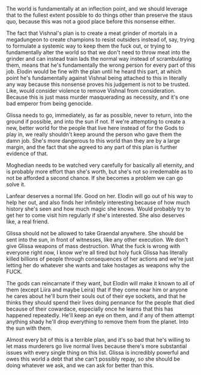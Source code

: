 The world is fundamentally at an inflection point, and we should leverage that to the fullest extent possible to do things other than preserve the staus quo, because this was not a good place before this nonsense either.

The fact that Vishnal's plan is to create a meat grinder of mortals in a megadungeon to create champions to resist outsiders instead of, say, trying to formulate a systemic way to keep them the fuck out, or trying to fundamentally alter the world so that we don't need to throw meat into the grinder and can instead train lads the normal way instead of scrambulating them, means that he's fundamentally the wrong person for every part of this job. Elodin would be fine with the plan until he heard this part, at which point he's fundamentally against Vishnal being attached to this in literally any way because this nonsense proves his judgement is not to be trusted. Like, would consider violence to remove Vishnal from consideration. Because this is just mass murder masquerading as necessity, and it's one bad emperor from being genocide.

Glissa needs to go, immediately, as far as possible, never to return, into the ground if possible, and into the sun if not. If we're attempting to create a new, better world for the people that live here instead of for the Gods to play in, we really shouldn't keep around the person who gave them the damn job. She's more dangerous to this world than they are by a large margin, and the fact that she agreed to any part of this plan is further evidence of that.

Moghedian needs to be watched very carefully for basically all eternity, and is probably more effort than she's worth, but she's not so irredemable as to not be afforded a second chance. If she becomes a problem we can go solve it.

Lanfear deserves a normal life. Good on her. Elodin will go out of his way to help her out, and also finds her infinitely interesting because of how much history she's seen and how much magic she knows. Would probably try to get her to come visit him regularly if she's interested. She also deserves like, a real friend.

Glissa should not be allowed to take Graendal anywhere. She should be sent into the sun, in front of witnesses, like any other execution. We don't give Glissa weapons of mass destruction. What the fuck is wrong with everyone right now, I know we're all tired but holy fuck Glissa has literally killed billions of people through consequences of her actions and we're just letting her do whatever she wants and take hostages as weapons why the FUCK.

The gods can reincarnate if they want, but Elodin will make it known to all of them (except Liira and maybe Leira) that if they come near him or anyone he cares about he'll burn their souls out of their eye sockets, and that he thinks they should spend their lives doing pennance for the people that died because of their cowardace, especially once he learns that this has happened repeatedly. He'll keep an eye on them, and if any of them attempt anything shady he'll drop everything to remove them from the planet. Into the sun with them.

Almost every bit of this is a terrible plan, and it's so bad that he's willing to let mass murderers go live normal lives because there's more substantial issues with every single thing on this list. Glissa is incredibly powerful and owes this world a debt that she can't possibly repay, so she should be doing whatever we ask, and we can ask for better than this.